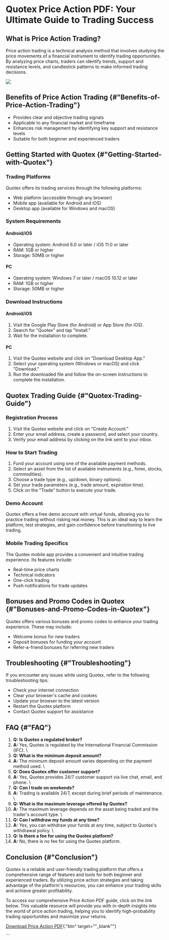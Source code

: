 # Quotex Price Action PDF: Your Ultimate Guide to Trading Success

## What is Price Action Trading?

Price action trading is a technical analysis method that involves
studying the price movements of a financial instrument to identify
trading opportunities. By analyzing price charts, traders can identify
trends, support and resistance levels, and candlestick patterns to make
informed trading decisions.

[![](https://static.quotex.io/files/4_en/300_250.jpg)](https://traff.sbs/brokerqxlid)

## Benefits of Price Action Trading {#"Benefits-of-Price-Action-Trading"}

-   Provides clear and objective trading signals
-   Applicable to any financial market and timeframe
-   Enhances risk management by identifying key support and resistance
    levels
-   Suitable for both beginner and experienced traders

## Getting Started with Quotex {#"Getting-Started-with-Quotex"}

### Trading Platforms

Quotex offers its trading services through the following platforms:

-   Web platform (accessible through any browser)
-   Mobile app (available for Android and iOS)
-   Desktop app (available for Windows and macOS)

### System Requirements

#### Android/iOS

-   Operating system: Android 6.0 or later / iOS 11.0 or later
-   RAM: 1GB or higher
-   Storage: 50MB or higher

#### PC

-   Operating system: Windows 7 or later / macOS 10.12 or later
-   RAM: 1GB or higher
-   Storage: 50MB or higher

### Download Instructions

#### Android/iOS

1.  Visit the Google Play Store (for Android) or App Store (for iOS).
2.  Search for "Quotex" and tap "Install."
3.  Wait for the installation to complete.

#### PC

1.  Visit the Quotex website and click on "Download Desktop App."
2.  Select your operating system (Windows or macOS) and click
    "Download."
3.  Run the downloaded file and follow the on-screen instructions to
    complete the installation.

## Quotex Trading Guide {#"Quotex-Trading-Guide"}

### Registration Process

1.  Visit the Quotex website and click on "Create Account."
2.  Enter your email address, create a password, and select your
    country.
3.  Verify your email address by clicking on the link sent to your
    inbox.

### How to Start Trading

1.  Fund your account using one of the available payment methods.
2.  Select an asset from the list of available instruments (e.g., forex,
    stocks, commodities).
3.  Choose a trade type (e.g., up/down, binary options).
4.  Set your trade parameters (e.g., trade amount, expiration time).
5.  Click on the "Trade" button to execute your trade.

### Demo Account

Quotex offers a free demo account with virtual funds, allowing you to
practice trading without risking real money. This is an ideal way to
learn the platform, test strategies, and gain confidence before
transitioning to live trading.

### Mobile Trading Specifics

The Quotex mobile app provides a convenient and intuitive trading
experience. Its features include:

-   Real-time price charts
-   Technical indicators
-   One-click trading
-   Push notifications for trade updates

## Bonuses and Promo Codes in Quotex {#"Bonuses-and-Promo-Codes-in-Quotex"}

Quotex offers various bonuses and promo codes to enhance your trading
experience. These may include:

-   Welcome bonus for new traders
-   Deposit bonuses for funding your account
-   Refer-a-friend bonuses for referring new traders

## Troubleshooting {#"Troubleshooting"}

If you encounter any issues while using Quotex, refer to the following
troubleshooting tips:

-   Check your internet connection
-   Clear your browser\'s cache and cookies
-   Update your browser to the latest version
-   Restart the Quotex platform
-   Contact Quotex support for assistance

## FAQ {#"FAQ"}

1.  **Q: Is Quotex a regulated broker?**
2.  **A:** Yes, Quotex is regulated by the International Financial
    Commission (IFC).
    \
3.  **Q: What is the minimum deposit amount?**
4.  **A:** The minimum deposit amount varies depending on the payment
    method used.
    \
5.  **Q: Does Quotex offer customer support?**
6.  **A:** Yes, Quotex provides 24/7 customer support via live chat,
    email, and phone.
    \
7.  **Q: Can I trade on weekends?**
8.  **A:** Trading is available 24/7, except during brief periods of
    maintenance.
    \
9.  **Q: What is the maximum leverage offered by Quotex?**
10. **A:** The maximum leverage depends on the asset being traded and
    the trader\'s account type.
    \
11. **Q: Can I withdraw my funds at any time?**
12. **A:** Yes, you can withdraw your funds at any time, subject to
    Quotex\'s withdrawal policy.
    \
13. **Q: Is there a fee for using the Quotex platform?**
14. **A:** No, there is no fee for using the Quotex platform.

## Conclusion {#"Conclusion"}

Quotex is a reliable and user-friendly trading platform that offers a
comprehensive range of features and tools for both beginner and
experienced traders. By utilizing price action strategies and taking
advantage of the platform\'s resources, you can enhance your trading
skills and achieve greater profitability.

To access our comprehensive Price Action PDF guide, click on the link
below. This valuable resource will provide you with in-depth insights
into the world of price action trading, helping you to identify
high-probability trading opportunities and maximize your returns.

[Download Price Action
PDF](\%22https://traff.sbs/brokerqxsignup\%22){."btn"
target=""_blank""}

\`\`\`

